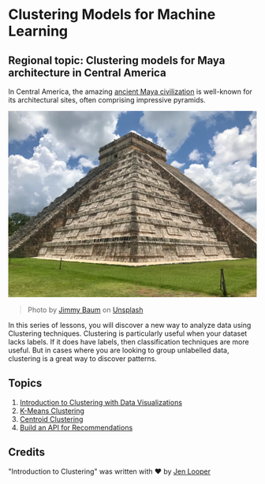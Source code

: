 # Clustering Models for Machine Learning
## Regional topic: Clustering models for Maya architecture in Central America

In Central America, the amazing [ancient Maya civilization](https://en.wikipedia.org/wiki/Maya_civilization) is well-known for its architectural sites, often comprising impressive pyramids.  

![Pyramid at Chichen Itza](./images/chichen-itza.jpg)
> Photo by <a href="https://unsplash.com/@amongthestones?utm_source=unsplash&utm_medium=referral&utm_content=creditCopyText">Jimmy Baum</a> on <a href="https://unsplash.com/s/photos/maya-archaeology?utm_source=unsplash&utm_medium=referral&utm_content=creditCopyText">Unsplash</a>

In this series of lessons, you will discover a new way to analyze data using Clustering techniques. Clustering is particularly useful when your dataset lacks labels. If it does have labels, then classification techniques are more useful. But in cases where you are looking to group unlabelled data, clustering is a great way to discover patterns.
## Topics

1. [Introduction to Clustering with Data Visualizations](1-Visualize/README.md)
2. [K-Means Clustering](2-K-Means/README.md)
3. [Centroid Clustering](3-Centroid/README.md)
4. [Build an API for Recommendations](4-API/README.md)
## Credits

"Introduction to Clustering" was written with ♥️ by [Jen Looper](https://www.twitter.com/jenlooper)